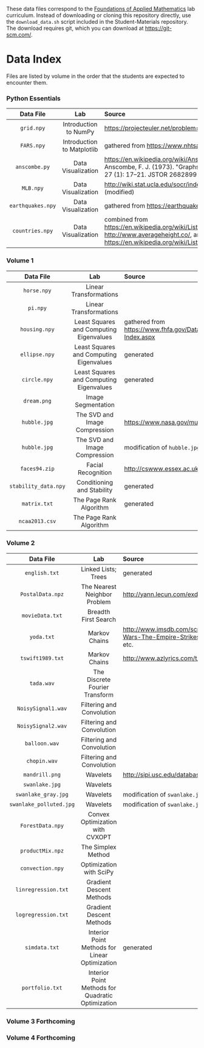 These data files correspond to the [Foundations of Applied Mathematics](https://foundations-of-applied-mathematics.github.io/) lab curriculum.
Instead of downloading or cloning this repository directly, use the `download_data.sh` script included in the Student-Materials repository.
The download requires git, which you can download at https://git-scm.com/.

# Data Index

Files are listed by volume in the order that the students are expected to encounter them.

### Python Essentials
| Data File | Lab | Source |
| :-------: | :-: | :----- |
| `grid.npy` | Introduction to NumPy | https://projecteuler.net/problem=11 |
| `FARS.npy` | Introduction to Matplotlib | gathered from https://www.nhtsa.gov/FARS |
| `anscombe.py` | Data Visualization | https://en.wikipedia.org/wiki/Anscombe's_quartet, originally created by: Anscombe, F. J. (1973). "Graphs in Statistical Analysis". American Statistician. 27 (1): 17–21. JSTOR 2682899 |
| `MLB.npy` | Data Visualization | http://wiki.stat.ucla.edu/socr/index.php/SOCR_Data_MLB_HeightsWeights (modified) |
| `earthquakes.npy` | Data Visualization | gathered from https://earthquake.usgs.gov/earthquakes/search/ |
| `countries.npy`   | Data Visualization | combined from https://en.wikipedia.org/wiki/List_of_countries_by_GDP_(nominal), http://www.averageheight.co/, and https://en.wikipedia.org/wiki/List_of_countries_and_dependencies_by_population |

### Volume 1
| Data File | Lab | Source |
| :-------: | :-: | :----- |
| `horse.npy` | Linear Transformations | |
| `pi.npy` | Linear Transformations | |
| `housing.npy` | Least Squares and Computing Eigenvalues | gathered from https://www.fhfa.gov/DataTools/Downloads/Pages/House-Price-Index.aspx |
| `ellipse.npy` | Least Squares and Computing Eigenvalues | generated |
| `circle.npy` | Least Squares and Computing Eigenvalues | generated |
| `dream.png` | Image Segmentation | |
| `hubble.jpg` | The SVD and Image Compression | https://www.nasa.gov/multimedia/imagegallery/image_feature_2099.html |
| `hubble.jpg` | The SVD and Image Compression | modification of `hubble.jpg` |
| `faces94.zip` | Facial Recognition | http://cswww.essex.ac.uk/mv/allfaces/faces94.html |
| `stability_data.npy` | Conditioning and Stability | generated |
| `matrix.txt` | The Page Rank Algorithm | generated |
| `ncaa2013.csv` | The Page Rank Algorithm | |

<!-- | `plane.npy` | Differentiation | generated | -->
<!-- | `twitter_combined.txt` |  The Page Rank Algorithm | http://snap.stanford.edu/data/index.html | -->
<!-- | | The Drazin Inverse | | -->

### Volume 2
| Data File | Lab | Source |
| :-------: | :-: | :----- |
| `english.txt` | Linked Lists; Trees | generated |
| `PostalData.npz` | The Nearest Neighbor Problem | http://yann.lecun.com/exdb/mnist/ |
| `movieData.txt` | Breadth First Search| |
| `yoda.txt` | Markov Chains | http://www.imsdb.com/scripts/Star-Wars-The-Empire-Strikes-Back.html, etc. |
| `tswift1989.txt` | Markov Chains | http://www.azlyrics.com/t/taylorswift.html |
| `tada.wav` | The Discrete Fourier Transform | |
| `NoisySignal1.wav` | Filtering and Convolution | |
| `NoisySignal2.wav` | Filtering and Convolution | |
| `balloon.wav` | Filtering and Convolution | |
| `chopin.wav` | Filtering and Convolution | |
| `mandrill.png` | Wavelets | http://sipi.usc.edu/database/ |
| `swanlake.jpg` | Wavelets | |
| `swanlake_gray.jpg` | Wavelets | modification of `swanlake.jpg` |
| `swanlake_polluted.jpg` | Wavelets | modification of `swanlake.jpg` |
| `ForestData.npy` | Convex Optimization with CVXOPT | |
| `productMix.npz` | The Simplex Method | |
| `convection.npy` | Optimization with SciPy | |
| `linregression.txt` | Gradient Descent Methods | |
| `logregression.txt` | Gradient Descent Methods | |
| `simdata.txt` | Interior Point Methods for Linear Optimization | generated |
| `portfolio.txt` | Interior Point Methods for Quadratic Optimization | |

### Volume 3 Forthcoming

### Volume 4 Forthcoming
